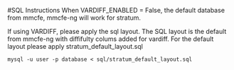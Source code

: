 #SQL Instructions
When VARDIFF_ENABLED = False, the default database from mmcfe, mmcfe-ng will work for stratum.

If using VARDIFF, please apply the sql layout.  The SQL layout is the default from mmcfe-ng with diffifulty colums added for vardiff. For the default layout please apply stratum_default_layout.sql

    mysql -u user -p database < sql/stratum_default_layout.sql
